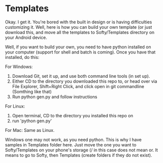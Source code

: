 # Templates
Okay. I get it. You're bored with the built in design or is having difficulties customizing it. 
Well, here is how you can build your own template (or just download this, and move all the templates to Softy/Templates directory
on your Android device.

Well, if you want to build your own, you need to have python installed on your computer (support for shell and batch is coming).
Once you have that installed, do this:

For Windows:
1. Download Git, set it up, and use both command line tools (in set up).
2. Either CD to the directory you downloaded this repo to, or head over via File Explorer, Shift+Right Click, and click open in git commandline (Somthing like that)
3. Run python gen.py and follow instructions

For Linux:
1. Open terminal, CD to the directory you installed this repo on
2. run 'python gen.py'

For Mac:
Same as Linux.

Windows one may not work, as you need python. This is why I have samples in Templates folder here. Just move the one you want to
Softy/Templates on your phone's storage (/ in this case does not mean or. It means to go to Softy, then Templates (create folders
if they do not exist).
